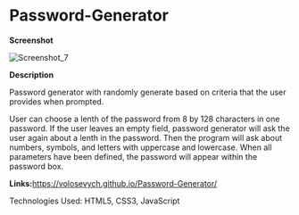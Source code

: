 # Password-Generator

<b>Screenshot</b>

![Screenshot_7](https://user-images.githubusercontent.com/66918031/89729176-546c8d00-d9f0-11ea-86f8-ef6974b50124.png)

<b>Description</b>

Password generator with randomly generate based on criteria that the user provides when prompted.

User can choose a lenth of the password from 8 by 128 characters in one password. If the user leaves an empty field, password generator will ask the user again about a lenth in the password.
Then the program will ask about numbers, symbols, and letters with uppercase and lowercase. 
When all parameters have been defined, the password will appear within the password box.

<strong>Links:</strong>https://volosevych.github.io/Password-Generator/

Technologies Used: HTML5, CSS3, JavaScript
